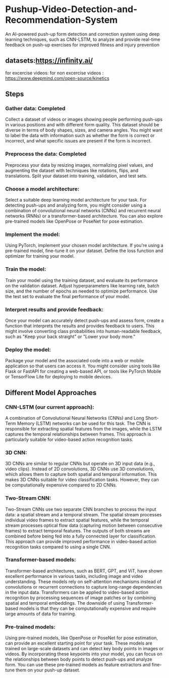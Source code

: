 # Pushup-Video-Detection-and-Recommendation-System
An AI-powered push-up form detection and correction system using deep learning techniques, such as CNN-LSTM, to analyze and provide real-time feedback on push-up exercises for improved fitness and injury prevention

## datasets:https://infinity.ai/
for excercise videos:
for non excercise videos : https://www.deepmind.com/open-source/kinetics

## Steps

### Gather data: Completed
Collect a dataset of videos or images showing people performing push-ups in various positions and with different form quality. This dataset should be diverse in terms of body shapes, sizes, and camera angles. You might want to label the data with information such as whether the form is correct or incorrect, and what specific issues are present if the form is incorrect.

### Preprocess the data: Completed
Preprocess your data by resizing images, normalizing pixel values, and augmenting the dataset with techniques like rotations, flips, and translations. Split your dataset into training, validation, and test sets.

### Choose a model architecture:
Select a suitable deep learning model architecture for your task. For detecting push-ups and analyzing form, you might consider using a combination of convolutional neural networks (CNNs) and recurrent neural networks (RNNs) or a transformer-based architecture. You can also explore pre-trained models like OpenPose or PoseNet for pose estimation.

### Implement the model:
Using PyTorch, implement your chosen model architecture. If you're using a pre-trained model, fine-tune it on your dataset. Define the loss function and optimizer for training your model.


### Train the model:
Train your model using the training dataset, and evaluate its performance on the validation dataset. Adjust hyperparameters like learning rate, batch size, and the number of epochs as needed to optimize performance. Use the test set to evaluate the final performance of your model.

### Interpret results and provide feedback:
Once your model can accurately detect push-ups and assess form, create a function that interprets the results and provides feedback to users. This might involve converting class probabilities into human-readable feedback, such as "Keep your back straight" or "Lower your body more."

### Deploy the model:
Package your model and the associated code into a web or mobile application so that users can access it. You might consider using tools like Flask or FastAPI for creating a web-based API, or tools like PyTorch Mobile or TensorFlow Lite for deploying to mobile devices.



## Different Model Approaches


### CNN-LSTM (our current approach):
A combination of Convolutional Neural Networks (CNNs) and Long Short-Term Memory (LSTM) networks can be used for this task. The CNN is responsible for extracting spatial features from the images, while the LSTM captures the temporal relationships between frames. This approach is particularly suitable for video-based action recognition tasks.

### 3D CNN:
3D CNNs are similar to regular CNNs but operate on 3D input data (e.g., video clips). Instead of 2D convolutions, 3D CNNs use 3D convolutions, which allows them to capture both spatial and temporal information. This makes 3D CNNs suitable for video classification tasks. However, they can be computationally expensive compared to 2D CNNs.

### Two-Stream CNN:
Two-Stream CNNs use two separate CNN branches to process the input data: a spatial stream and a temporal stream. The spatial stream processes individual video frames to extract spatial features, while the temporal stream processes optical flow data (capturing motion between consecutive frames) to extract temporal features. The outputs of both streams are combined before being fed into a fully connected layer for classification. This approach can provide improved performance in video-based action recognition tasks compared to using a single CNN.

### Transformer-based models:
Transformer-based architectures, such as BERT, GPT, and ViT, have shown excellent performance in various tasks, including image and video understanding. These models rely on self-attention mechanisms instead of convolutions or recurrent connections to capture long-range dependencies in the input data. Transformers can be applied to video-based action recognition by processing sequences of image patches or by combining spatial and temporal embeddings. The downside of using Transformer-based models is that they can be computationally expensive and require large amounts of data for training.

### Pre-trained models:
Using pre-trained models, like OpenPose or PoseNet for pose estimation, can provide an excellent starting point for your task. These models are trained on large-scale datasets and can detect key body points in images or videos. By incorporating these keypoints into your model, you can focus on the relationships between body points to detect push-ups and analyze form. You can use these pre-trained models as feature extractors and fine-tune them on your push-up dataset.

